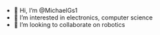 - 👋 Hi, I’m @MichaelGs1
- 👀 I’m interested in electronics, computer science
- 💞️ I’m looking to collaborate on robotics

<!---
MichaelGs1/MichaelGs1 is a ✨ special ✨ repository because its `README.md` (this file) appears on your GitHub profile.
You can click the Preview link to take a look at your changes.
--->
